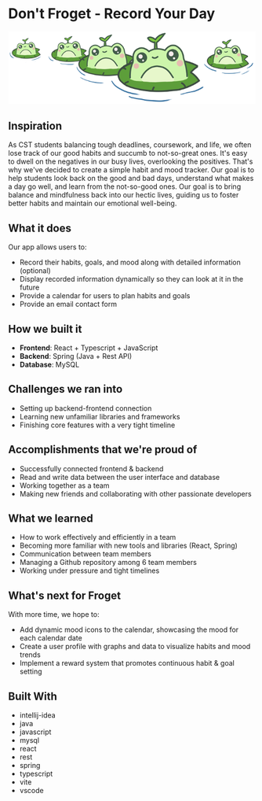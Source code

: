 # Don't Froget - Record Your Day
![Logo](src/assets/HomeFrog.png)

## Inspiration
As CST students balancing tough deadlines, coursework, and life, we often lose track of our good habits and succumb to not-so-great ones. It's easy to dwell on the negatives in our busy lives, overlooking the positives. That's why we've decided to create a simple habit and mood tracker. Our goal is to help students look back on the good and bad days, understand what makes a day go well, and learn from the not-so-good ones. Our goal is to bring balance and mindfulness back into our hectic lives, guiding us to foster better habits and maintain our emotional well-being.

## What it does
Our app allows users to:
- Record their habits, goals, and mood along with detailed information (optional)
- Display recorded information dynamically so they can look at it in the future
- Provide a calendar for users to plan habits and goals
- Provide an email contact form

## How we built it
- **Frontend**: React + Typescript + JavaScript
- **Backend**: Spring (Java + Rest API)
- **Database**: MySQL

## Challenges we ran into
- Setting up backend-frontend connection
- Learning new unfamiliar libraries and frameworks
- Finishing core features with a very tight timeline

## Accomplishments that we're proud of
- Successfully connected frontend & backend
- Read and write data between the user interface and database
- Working together as a team
- Making new friends and collaborating with other passionate developers

## What we learned
- How to work effectively and efficiently in a team
- Becoming more familiar with new tools and libraries (React, Spring)
- Communication between team members
- Managing a Github repository among 6 team members
- Working under pressure and tight timelines

## What's next for Froget
With more time, we hope to:
- Add dynamic mood icons to the calendar, showcasing the mood for each calendar date
- Create a user profile with graphs and data to visualize habits and mood trends
- Implement a reward system that promotes continuous habit & goal setting

## Built With
- intellij-idea
- java
- javascript
- mysql
- react
- rest
- spring
- typescript
- vite
- vscode